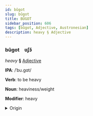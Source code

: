 ```yaml
---
id: bûgot
slug: bûgot
title: BÛGOT
sidebar_position: 606
tags: [bûgot, Adjective, Austronesian]
description: heavy § Adjective
---
```


### bûgot&emsp;<span kind="abugida">ʋʄꜿ̆</span>

*heavy* **§** [Adjective](../../tags/Adjective)

**IPA**: /ˈbu.gɑt/

**Verb**: to be heavy

**Noun**: heaviness/weight

**Modifier**: heavy

<details>
    <summary>Origin</summary>
    Cebuano bug-at [bʊɡˈʔat̪]<br/>
    <em>Austronesian Language Family</em>
</details>